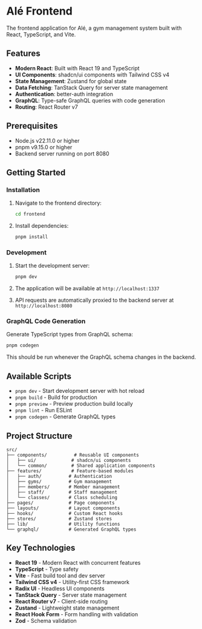 # Alé Frontend

The frontend application for Alé, a gym management system built with React, TypeScript, and Vite.

## Features

- **Modern React**: Built with React 19 and TypeScript
- **UI Components**: shadcn/ui components with Tailwind CSS v4
- **State Management**: Zustand for global state
- **Data Fetching**: TanStack Query for server state management
- **Authentication**: better-auth integration
- **GraphQL**: Type-safe GraphQL queries with code generation
- **Routing**: React Router v7

## Prerequisites

- Node.js v22.11.0 or higher
- pnpm v9.15.0 or higher
- Backend server running on port 8080

## Getting Started

### Installation

1. Navigate to the frontend directory:
   ```bash
   cd frontend
   ```

2. Install dependencies:
   ```bash
   pnpm install
   ```

### Development

1. Start the development server:
   ```bash
   pnpm dev
   ```

2. The application will be available at `http://localhost:1337`

3. API requests are automatically proxied to the backend server at `http://localhost:8080`

### GraphQL Code Generation

Generate TypeScript types from GraphQL schema:
```bash
pnpm codegen
```

This should be run whenever the GraphQL schema changes in the backend.

## Available Scripts

- `pnpm dev` - Start development server with hot reload
- `pnpm build` - Build for production
- `pnpm preview` - Preview production build locally
- `pnpm lint` - Run ESLint
- `pnpm codegen` - Generate GraphQL types

## Project Structure

```
src/
├── components/          # Reusable UI components
│   ├── ui/             # shadcn/ui components
│   └── common/         # Shared application components
├── features/           # Feature-based modules
│   ├── auth/          # Authentication
│   ├── gyms/          # Gym management
│   ├── members/       # Member management
│   ├── staff/         # Staff management
│   └── classes/       # Class scheduling
├── pages/             # Page components
├── layouts/           # Layout components
├── hooks/             # Custom React hooks
├── stores/            # Zustand stores
├── lib/               # Utility functions
└── graphql/           # Generated GraphQL types
```

## Key Technologies

- **React 19** - Modern React with concurrent features
- **TypeScript** - Type safety
- **Vite** - Fast build tool and dev server
- **Tailwind CSS v4** - Utility-first CSS framework
- **Radix UI** - Headless UI components
- **TanStack Query** - Server state management
- **React Router v7** - Client-side routing
- **Zustand** - Lightweight state management
- **React Hook Form** - Form handling with validation
- **Zod** - Schema validation
